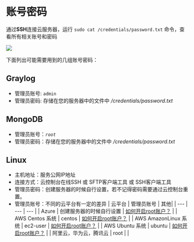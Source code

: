 # 账号密码

通过**SSH**连接云服务器，运行 `sudo cat /credentials/password.txt` 命令，查看所有相关账号和密码

![](https://libs.websoft9.com/Websoft9/DocsPicture/zh/common/catdbpassword-websoft9.png)

下面列出可能需要用到的几组账号密码：

## Graylog

* 管理员账号: `admin`
* 管理员密码: 存储在您的服务器中的文件中 */credentials/password.txt*  

## MongoDB

* 管理员账号：*`root`*
* 管理员密码：存储在您的服务器中的文件中 */credentials/password.txt*  

## Linux

* 主机地址：服务公网IP地址
* 连接方式：云控制台在线SSH 或 SFTP客户端工具 或 SSH客户端工具
* 管理员密码：创建服务器的时候自行设置，若不记得密码需要通过云控制台重置。
* 管理员账号：不同的云平台有一定的差异
   |  云平台   |  管理员账号   | 其他|
   | --- | --- | --- |
   |  Azure   |  创建服务器的时候自行设置   | [如何开启root账户？](https://support.websoft9.com/docs/azure/zh/server-login.html#示例2：启用系统root账号) |
   |  AWS Centos 系统   |  centos   | [如何开启root账户？](https://support.websoft9.com/docs/aws/zh/server-login.html#示例2：启用系统root账号) |
   |  AWS AmazonLinux 系统   | ec2-user   | [如何开启root账户？](https://support.websoft9.com/docs/aws/zh/server-login.html#示例2：启用系统root账号) |
   |  AWS Ubuntu 系统  |  ubuntu   | [如何开启root账户？](https://support.websoft9.com/docs/aws/zh/server-login.html#示例2：启用系统root账号)  |
   |  阿里云，华为云，腾讯云   |  root   | |
